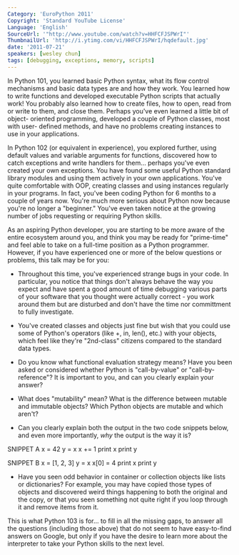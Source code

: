 ```yaml
---
Category: 'EuroPython 2011'
Copyright: 'Standard YouTube License'
Language: 'English'
SourceUrl: '"http://www.youtube.com/watch?v=HHFCFJSPWrI"'
ThumbnailUrl: 'http://i.ytimg.com/vi/HHFCFJSPWrI/hqdefault.jpg'
date: '2011-07-21'
speakers: [wesley chun]
tags: [debugging, exceptions, memory, scripts]
---
```

In Python 101, you learned basic Python syntax, what its flow control
mechanisms and basic data types are and how they work. You learned how to
write functions and developed executable Python scripts that actually work!
You probably also learned how to create files, how to open, read from or write
to them, and close them. Perhaps you've even learned a little bit of object-
oriented programming, developed a couple of Python classes, most with user-
defined methods, and have no problems creating instances to use in your
applications.

In Python 102 (or equivalent in experience), you explored further, using
default values and variable arguments for functions, discovered how to catch
exceptions and write handlers for them… perhaps you've even created your own
exceptions. You have found some useful Python standard library modules and
using them actively in your own applications. You've quite comfortable with
OOP, creating classes and using instances regularly in your programs. In fact,
you've been coding Python for 6 months to a couple of years now. You're much
more serious about Python now because you're no longer a "beginner." You've
even taken notice at the growing number of jobs requesting or requiring Python
skills.

As an aspiring Python developer, you are starting to be more aware of the
entire ecosystem around you, and think you may be ready for "prime-time" and
feel able to take on a full-time position as a Python programmer. However, if
you have experienced one or more of the below questions or problems, this talk
may be for you:

  * Throughout this time, you've experienced strange bugs in your code. In particular, you notice that things don't always behave the way you expect and have spent a good amount of time debugging various parts of your software that you thought were actually correct - you work around them but are disturbed and don't have the time nor committment to fully investigate.

  * You've created classes and objects just fine but wish that you could use some of Python's operators (like +, in, len(), etc.) with your objects, which feel like they're "2nd-class" citizens compared to the standard data types.

  * Do you know what functional evaluation strategy means? Have you been asked or considered whether Python is "call-by-value" or "call-by-reference"? It is important to you, and can you clearly explain your answer?

  * What does "mutability" mean? What is the difference between mutable and immutable objects? Which Python objects are mutable and which aren't?

  * Can you clearly explain both the output in the two code snippets below, and even more importantly, _why_ the output is the way it is?

SNIPPET A x = 42 y = x x += 1 print x print y

SNIPPET B x = [1, 2, 3] y = x x[0] = 4 print x print y

  * Have you seen odd behavior in container or collection objects like lists or dictionaries? For example, you may have copied those types of objects and discovered weird things happening to both the original and the copy, or that you seen something not quite right if you loop through it and remove items from it. 

This is what Python 103 is for… to fill in all the missing gaps, to answer all
the questions (including those above) that do not seem to have easy-to-find
answers on Google, but only if you have the desire to learn more about the
interpreter to take your Python skills to the next level.

